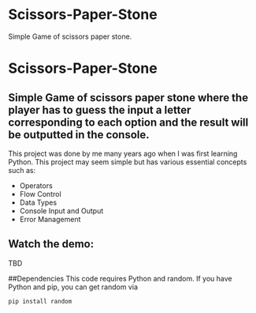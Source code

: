 # Scissors-Paper-Stone
 Simple Game of scissors paper stone.


# Scissors-Paper-Stone
 ##  Simple Game of scissors paper stone where the player has to guess the input a letter corresponding to each option and the result will be outputted in the console.

 This project was done by me many years ago when I was first learning Python. This project may seem simple but has various essential concepts such as:

* Operators
* Flow Control
* Data Types
* Console Input and Output
* Error Management

## Watch the demo:
TBD

##Dependencies
This code requires Python and random.  If you have Python and pip, you can get random via

    pip install random